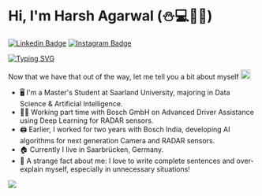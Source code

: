 <!--
**harsh-agar/harsh-agar** is a ✨ _special_ ✨ repository because its `README.md` (this file) appears on your GitHub profile.

Here are some ideas to get you started:

- 🔭 I’m currently working on ...
- 🌱 I’m currently learning ...
- 👯 I’m looking to collaborate on ...
- 🤔 I’m looking for help with ...
- 💬 Ask me about ...
- 📫 How to reach me: ...
- 😄 Pronouns: ...
- ⚡ Fun fact: ...
-->

# Hi, I'm Harsh Agarwal (:snowman::computer::jack_o_lantern::beer:)

[![Linkedin Badge](https://img.shields.io/badge/-LinkedIn-0e76a8?style=flat-square&logo=Linkedin&logoColor=white)](https://linkedin.com/in/harsh97)
[![Instagram Badge](https://img.shields.io/badge/-Instagram-e4405f?style=flat-square&logo=Instagram&logoColor=white)](https://instagram.com/harsh_agar_/)

[![Typing SVG](https://readme-typing-svg.herokuapp.com?font=comfortaa&color=%23F77B93&size=25&height=40&lines=Nice+to+e-meet+you!;I'm+an+AI+Engineering+Student;Tech+and+Travel+Enthusiast%3F)](https://git.io/typing-svg)

Now that we have that out of the way, let me tell you a bit about myself <img src="https://emojis.slackmojis.com/emojis/images/1520808873/3643/cool-doge.gif?1520808873" width="20" />

* 🖥️ I'm a Master's Student at Saarland University, majoring in Data Science & Artificial Intelligence.
* 🧑‍💼 Working part time with Bosch GmbH on Advanced Driver Assistance using Deep Learning for RADAR sensors.
* 🖨️ Earlier, I worked for two years with Bosch India, developing AI algorithms for next generation Camera and RADAR sensors.
* 🏠 Currently I live in Saarbrücken, Germany. 
* 🤯 A strange fact about me: I love to write complete sentences and over-explain myself, especially in unnecessary situations!

<p align="left">
  <img src="https://quotes-github-readme.vercel.app/api?type=horizontal&theme=light)](https://github.com/piyushsuthar/github-readme-quotes" />
</p>